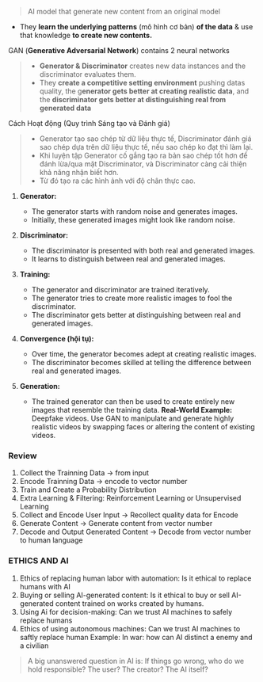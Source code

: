 > AI model that generate new content from an original model
+ They **learn the underlying patterns** (mô hình cơ bản) **of the data** & use that knowledge **to create new contents.**

GAN (**Generative Adversarial Network**) contains 2 neural networks
> + **Generator & Discriminator** 
> 	creates new data instances and the discriminator evaluates them.
> + They **create a competitive setting environment** pushing datas quality, the g**enerator gets better at creating realistic data**, and the **discriminator gets better at distinguishing real from generated data**

Cách Hoạt động (Quy trình Sáng tạo và Đánh giá)
> + Generator tạo sao chép từ dữ liệu thực tế, Discriminator đánh giá sao chép dựa trên dữ liệu thực tế, nếu sao chép ko đạt thì làm lại. 
> + Khi luyện tập Generator cố gắng tạo ra bản sao chép tốt hơn để đánh lừa/qua mặt Discriminator, và Discriminator càng cải thiện khả năng nhận biết hơn.
> + Từ đó tạo ra các hình ảnh với độ chân thực cao.
1. **Generator:**
    
    - The generator starts with random noise and generates images.
    - Initially, these generated images might look like random noise.
2. **Discriminator:**
    
    - The discriminator is presented with both real and generated images.
    - It learns to distinguish between real and generated images.
3. **Training:**
    
    - The generator and discriminator are trained iteratively.
    - The generator tries to create more realistic images to fool the discriminator.
    - The discriminator gets better at distinguishing between real and generated images.
4. **Convergence (hội tụ):** 
    
    - Over time, the generator becomes adept at creating realistic images.
    - The discriminator becomes skilled at telling the difference between real and generated images.
5. **Generation:**
    
    - The trained generator can then be used to create entirely new images that resemble the training data.
**Real-World Example:**
		Deepfake videos. Use GAN to manipulate and generate highly realistic videos by swapping faces or altering the content of existing videos. 


### Review

1. Collect the Trainning Data -> from input
2. Encode Trainning Data -> encode to vector number 
3. Train and Create a Probability Distribution
4. Extra Learning & Filtering: Reinforcement Learning or Unsupervised Learning
5. Collect and Encode User Input  -> Recollect quality data for Encode 
6. Generate Content -> Generate content from vector number
7. Decode and Output Generated Content -> Decode from vector number to human language

### ETHICS AND AI
1. Ethics of replacing human labor with automation: Is it ethical to replace humans with AI
2. Buying or selling AI-generated content: Is it ethical to buy or sell AI-generated content trained on works created by humans.
3. Using Ai for decision-making: Can we trust AI machines to safely replace humans
4. Ethics of using autonomous machines: Can we trust AI machines to saftly replace human
Example: In war: how can AI distinct a enemy and a civilian
>A big unanswered question in AI is: If things go wrong, who do we hold responsible? The user? The creator? The AI itself?
